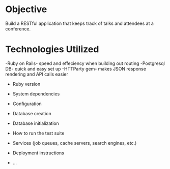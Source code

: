 # Objective

Build a RESTful application that keeps track of talks and attendees at a conference.

# Technologies Utilized
-Ruby on Rails- speed and effeciency when building out routing
-Postgresql DB- quick and easy set up
-HTTParty gem- makes JSON response rendering and API calls easier




* Ruby version

* System dependencies

* Configuration

* Database creation

* Database initialization

* How to run the test suite

* Services (job queues, cache servers, search engines, etc.)

* Deployment instructions

* ...
